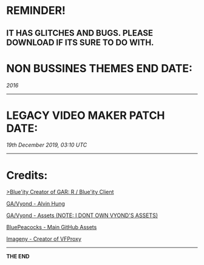 # REMINDER!

IT HAS GLITCHES AND BUGS. PLEASE DOWNLOAD IF ITS SURE TO DO WITH.
-----------------------------------

# NON BUSSINES THEMES END DATE:

*2016*

-----------------------------------


# LEGACY VIDEO MAKER PATCH DATE:

*19th December 2019, 03:10 UTC*

-----------------------------------

# Credits: 

<a href="https://github.com/gagominecraft12">>Blue'ity Creator of GAR: R / Blue'ity Client</a>

<a href="https://twitter.com/alvinhung">GA/Vyond - Alvin Hung</a>

<a href="https://twitter.com/Vyond">GA/Vyond - Assets (NOTE: I DONT OWN VYOND'S ASSETS)</a>

<a href="https://github.com/BluePeacocks/">BluePeacocks - Main GitHub Assets</a>

<a href="https://github.com/imageny/">Imageny - Creator of VFProxy</a>

-----------------------------------




<strong>THE END</strong>
